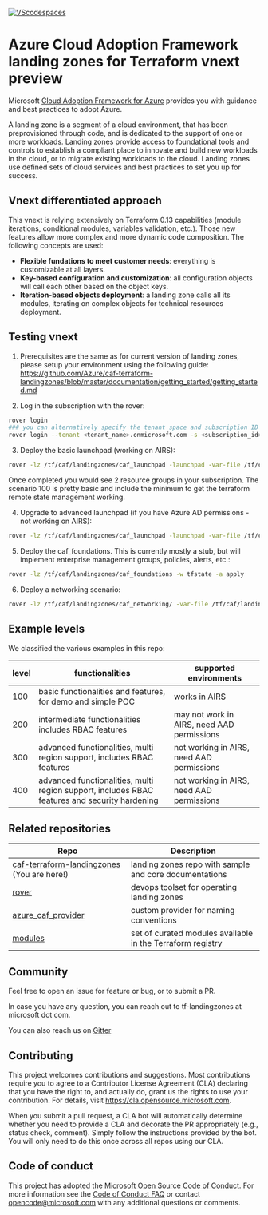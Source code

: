 [![VScodespaces](https://img.shields.io/endpoint?url=https%3A%2F%2Faka.ms%2Fvso-badge)](https://online.visualstudio.com/environments/new?name=terraform-azurerm-caf-landingzone-modules&repo=aztfmod/terraform-azurerm-caf-landingzone-modules)

# Azure Cloud Adoption Framework landing zones for Terraform vnext preview

Microsoft [Cloud Adoption Framework for Azure](https://aka.ms/caf) provides you with guidance and best practices to adopt Azure.

A landing zone is a segment of a cloud environment, that has been preprovisioned through code, and is dedicated to the support of one or more workloads. Landing zones provide access to foundational tools and controls to establish a compliant place to innovate and build new workloads in the cloud, or to migrate existing workloads to the cloud. Landing zones use defined sets of cloud services and best practices to set you up for success.

## Vnext differentiated approach

This vnext is relying extensively on Terraform 0.13 capabilities (module iterations, conditional modules, variables validation, etc.). Those new features allow more complex and more dynamic code composition. The following concepts are used:

* **Flexible fundations to meet customer needs**: everything is customizable at all layers.
* **Key-based configuration and customization**: all configuration objects will call each other based on the object keys.
* **Iteration-based objects deployment**: a landing zone calls all its modules, iterating on complex objects for technical resources deployment.

## Testing vnext

1. Prerequisites are the same as for current version of landing zones, please setup your environment using the following guide: https://github.com/Azure/caf-terraform-landingzones/blob/master/documentation/getting_started/getting_started.md

2. Log in the subscription with the rover:

```bash
rover login
### you can alternatively specify the tenant space and subscription ID on command line arguments:
rover login --tenant <tenant_name>.onmicrosoft.com -s <subscription_id>
```

3. Deploy the basic launchpad (working on AIRS):

```bash
rover -lz /tf/caf/landingzones/caf_launchpad -launchpad -var-file /tf/caf/landingzones/caf_launchpad/scenario/100/configuration.tfvars -w tfstate -a apply
```

Once completed you would see 2 resource groups in your subscription. The scenario 100 is pretty basic and include the minimum to get the terraform remote state management working.

4. Upgrade to advanced launchpad (if you have Azure AD permissions - not working on AIRS):

```bash
rover -lz /tf/caf/landingzones/caf_launchpad -launchpad -var-file /tf/caf/landingzones/caf_launchpad/scenario/200/configuration.tfvars -w tfstate -a apply
```

5. Deploy the caf_foundations. This is currently mostly a stub, but will implement enterprise management groups, policies, alerts, etc.:

```bash
rover -lz /tf/caf/landingzones/caf_foundations -w tfstate -a apply
```

6. Deploy a networking scenario:

```bash
rover -lz /tf/caf/landingzones/caf_networking/ -var-file /tf/caf/landingzones/caf_networking/scenario/110-aks-private/configuration.tfvars -w tfstate -a apply
```

## Example levels

We classified the various examples in this repo:

| level | functionalities                                                                               | supported environments                     |
|-------|-----------------------------------------------------------------------------------------------|--------------------------------------------|
| 100   | basic functionalities and features, for demo and simple POC                                   | works in AIRS                              |
| 200   | intermediate functionalities includes RBAC features                                           | may not work in AIRS, need AAD permissions |
| 300   | advanced functionalities, multi region support, includes RBAC features                        | not working in AIRS, need AAD permissions  |
| 400   | advanced functionalities, multi region support, includes RBAC features and security hardening | not working in AIRS, need AAD permissions  |

## Related repositories

| Repo                                                                                              | Description                                                |
|---------------------------------------------------------------------------------------------------|------------------------------------------------------------|
| [caf-terraform-landingzones](https://github.com/azure/caf-terraform-landingzones) (You are here!) | landing zones repo with sample and core documentations     |
| [rover](https://github.com/aztfmod/rover)                                                         | devops toolset for operating landing zones                 |
| [azure_caf_provider](https://github.com/aztfmod/terraform-provider-azurecaf)                      | custom provider for naming conventions                     |
| [modules](https://registry.terraform.io/modules/aztfmod)                                          | set of curated modules available in the Terraform registry |

## Community

Feel free to open an issue for feature or bug, or to submit a PR.

In case you have any question, you can reach out to tf-landingzones at microsoft dot com.

You can also reach us on [Gitter](https://gitter.im/aztfmod/community?utm_source=badge&utm_medium=badge&utm_campaign=pr-badge)

## Contributing

This project welcomes contributions and suggestions.  Most contributions require you to agree to a
Contributor License Agreement (CLA) declaring that you have the right to, and actually do, grant us
the rights to use your contribution. For details, visit https://cla.opensource.microsoft.com.

When you submit a pull request, a CLA bot will automatically determine whether you need to provide
a CLA and decorate the PR appropriately (e.g., status check, comment). Simply follow the instructions
provided by the bot. You will only need to do this once across all repos using our CLA.

## Code of conduct

This project has adopted the [Microsoft Open Source Code of Conduct](https://opensource.microsoft.com/codeofconduct/).
For more information see the [Code of Conduct FAQ](https://opensource.microsoft.com/codeofconduct/faq/) or
contact [opencode@microsoft.com](mailto:opencode@microsoft.com) with any additional questions or comments.
